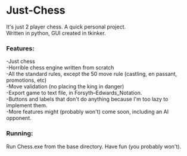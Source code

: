 # Just-Chess
It's just 2 player chess. A quick personal project.<br/>
Written in python, GUI created in tkinker.<br/>
### Features:
-Just chess<br/>
-Horrible chess engine written from scratch<br/>
-All the standard rules, except the 50 move rule (castling, en passant, promotions, etc)<br/>
-Move validation (no placing the king in danger)<br/>
-Export game to text file, in Forsyth–Edwards_Notation.<br/>
-Buttons and labels that don't do anything because I'm too lazy to implement them.<br/>
-More features might (probably won't) come soon, including an AI opponent.<br/>
### Running:
Run Chess.exe from the base directory. Have fun (you probably won't).<br/>
